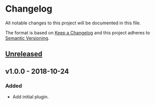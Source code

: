 # Changelog

All notable changes to this project will be documented in this file.

The format is based on [Keep a Changelog](http://keepachangelog.com/en/1.0.0/) and this project adheres to [Semantic Versioning](http://semver.org/spec/v2.0.0.html).

## [Unreleased]

## v1.0.0 - 2018-10-24

### Added

- Add initial plugin.

[Unreleased]: https://github.com/srt4rulez/git-semver-plugin-update-keepachangelog-bitbucket/compare/1.0.0...HEAD
